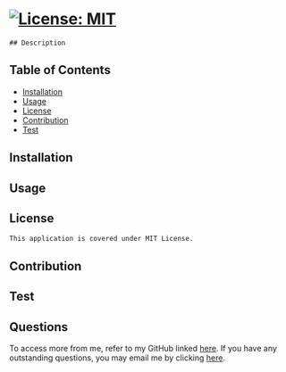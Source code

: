 # [![License: MIT](https://img.shields.io/badge/License-MIT-yellow.svg)](https://opensource.org/licenses/MIT)
    ## Description
  

  ## Table of Contents

  - [Installation](#installation)
  - [Usage](#usage)
  - [License](#license)
  - [Contribution](#contribution)
  - [Test](#test)
  
  ## Installation

  
  
  ## Usage

  
  ## License
    This application is covered under MIT License.
  ## Contribution

  
  
  ## Test

  
  
  ## Questions

  To access more from me, refer to my GitHub linked <a href = "https://github.com/" >here</a>.
  If you have any outstanding questions, you may email me by clicking <a href = "mailto:" >here</a>.
  